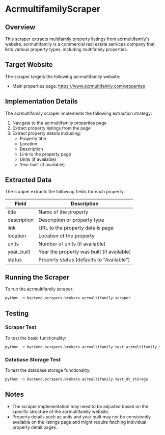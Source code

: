 # AcrmultifamilyScraper

## Overview

This scraper extracts multifamily property listings from acrmultifamily's website. acrmultifamily is a commercial real estate services company that lists various property types, including multifamily properties.

## Target Website

The scraper targets the following acrmultifamily website:
- Main properties page: https://www.acrmultifamily.com/properties

## Implementation Details

The acrmultifamily scraper implements the following extraction strategy:

1. Navigate to the acrmultifamily properties page
2. Extract property listings from the page
3. Extract property details including:
   - Property title
   - Location
   - Description
   - Link to the property page
   - Units (if available)
   - Year built (if available)

## Extracted Data

The scraper extracts the following fields for each property:

| Field | Description |
|-------|-------------|
| title | Name of the property |
| description | Description or property type |
| link | URL to the property details page |
| location | Location of the property |
| units | Number of units (if available) |
| year_built | Year the property was built (if available) |
| status | Property status (defaults to "Available") |

## Running the Scraper

To run the acrmultifamily scraper:

```bash
python -m backend.scrapers.brokers.acrmultifamily.scraper
```

## Testing

### Scraper Test

To test the basic functionality:

```bash
python -m backend.scrapers.brokers.acrmultifamily.test_acrmultifamily_scraper
```

### Database Storage Test

To test the database storage functionality:

```bash
python -m backend.scrapers.brokers.acrmultifamily.test_db_storage
```

## Notes

- The scraper implementation may need to be adjusted based on the specific structure of the acrmultifamily website.
- Property details such as units and year built may not be consistently available on the listings page and might require fetching individual property detail pages.

